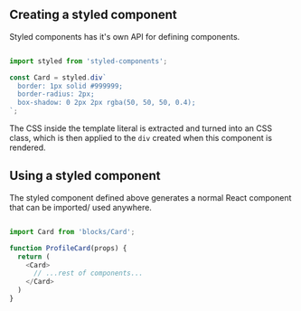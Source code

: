 ## Creating a styled component

Styled components has it's own API for defining components.

```js

import styled from 'styled-components';

const Card = styled.div`
  border: 1px solid #999999;
  border-radius: 2px;
  box-shadow: 0 2px 2px rgba(50, 50, 50, 0.4);
`;

```

The CSS inside the template literal is extracted and turned into an CSS class, which is then applied to the `div` created when this component is rendered.

## Using a styled component

The styled component defined above generates a normal React component that can be imported/ used anywhere.

```js

import Card from 'blocks/Card';

function ProfileCard(props) {
  return (
    <Card>
      // ...rest of components...
    </Card>
  )
}

```
